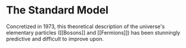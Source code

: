 # The Standard Model
Concretized in 1973, this theoretical description of the universe's elementary particles ([[Bosons]] and [[Fermions]]) has been stunningly predictive and difficult to improve upon.